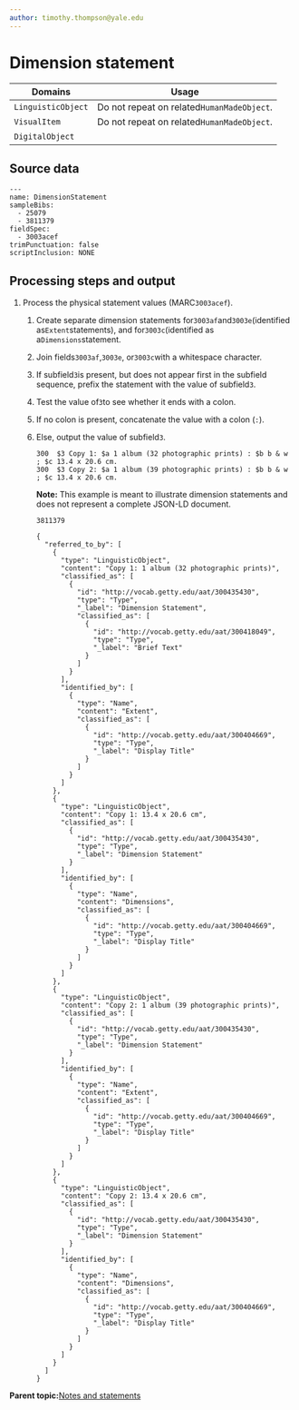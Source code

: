 ```yaml
---
author: timothy.thompson@yale.edu
---
```


# Dimension statement

|Domains|Usage|
|-------|-----|
|`LinguisticObject`|Do not repeat on related`HumanMadeObject`.|
|`VisualItem`|Do not repeat on related`HumanMadeObject`.|
|`DigitalObject`| |

## Source data

```
---
name: DimensionStatement
sampleBibs:
  - 25079
  - 3811379
fieldSpec:
  - 3003acef
trimPunctuation: false
scriptInclusion: NONE
```

## Processing steps and output

1.  Process the physical statement values \(MARC`3003acef`\).

    1.  Create separate dimension statements for`3003af`and`3003e`\(identified as`Extent`statements\), and for`3003c`\(identified as a`Dimensions`statement.

    2.  Join fields`3003af`,`3003e`, or`3003c`with a whitespace character.

    3.  If subfield`3`is present, but does not appear first in the subfield sequence, prefix the statement with the value of subfield`3`.

    4.  Test the value of`3`to see whether it ends with a colon.

    5.  If no colon is present, concatenate the value with a colon \(`:`\).

    6.  Else, output the value of subfield`3`.

        ```
        300  $3 Copy 1: $a 1 album (32 photographic prints) : $b b & w ; $c 13.4 x 20.6 cm.
        300  $3 Copy 2: $a 1 album (39 photographic prints) : $b b & w ; $c 13.4 x 20.6 cm.
        ```

        **Note:** This example is meant to illustrate dimension statements and does not represent a complete JSON-LD document.

        `3811379`

        ```
        {
          "referred_to_by": [
            {
              "type": "LinguisticObject",
              "content": "Copy 1: 1 album (32 photographic prints)",
              "classified_as": [
                {
                  "id": "http://vocab.getty.edu/aat/300435430",
                  "type": "Type",
                  "_label": "Dimension Statement",
                  "classified_as": [
                    {
                      "id": "http://vocab.getty.edu/aat/300418049",
                      "type": "Type",
                      "_label": "Brief Text"
                    }
                  ]
                }
              ],
              "identified_by": [
                {
                  "type": "Name",
                  "content": "Extent",
                  "classified_as": [
                    {
                      "id": "http://vocab.getty.edu/aat/300404669",
                      "type": "Type",
                      "_label": "Display Title"
                    }
                  ]
                }
              ]
            },
            {
              "type": "LinguisticObject",
              "content": "Copy 1: 13.4 x 20.6 cm",
              "classified_as": [
                {
                  "id": "http://vocab.getty.edu/aat/300435430",
                  "type": "Type",
                  "_label": "Dimension Statement"
                }
              ],
              "identified_by": [
                {
                  "type": "Name",
                  "content": "Dimensions",
                  "classified_as": [
                    {
                      "id": "http://vocab.getty.edu/aat/300404669",
                      "type": "Type",
                      "_label": "Display Title"
                    }
                  ]
                }
              ]
            },
            {
              "type": "LinguisticObject",
              "content": "Copy 2: 1 album (39 photographic prints)",
              "classified_as": [
                {
                  "id": "http://vocab.getty.edu/aat/300435430",
                  "type": "Type",
                  "_label": "Dimension Statement"
                }
              ],
              "identified_by": [
                {
                  "type": "Name",
                  "content": "Extent",
                  "classified_as": [
                    {
                      "id": "http://vocab.getty.edu/aat/300404669",
                      "type": "Type",
                      "_label": "Display Title"
                    }
                  ]
                }
              ]
            },
            {
              "type": "LinguisticObject",
              "content": "Copy 2: 13.4 x 20.6 cm",
              "classified_as": [
                {
                  "id": "http://vocab.getty.edu/aat/300435430",
                  "type": "Type",
                  "_label": "Dimension Statement"
                }
              ],
              "identified_by": [
                {
                  "type": "Name",
                  "content": "Dimensions",
                  "classified_as": [
                    {
                      "id": "http://vocab.getty.edu/aat/300404669",
                      "type": "Type",
                      "_label": "Display Title"
                    }
                  ]
                }
              ]
            }
          ]
        }
        ```


**Parent topic:**[Notes and statements](../../concepts/notes_and_statements.md)

